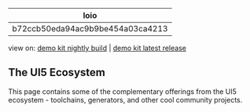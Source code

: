 <!-- loiob72ccb50eda94ac9b9be454a03ca4213 -->

| loio |
| -----|
| b72ccb50eda94ac9b9be454a03ca4213 |

<div id="loio">

view on: [demo kit nightly build](https://sdk.openui5.org/nightly/#/topic/b72ccb50eda94ac9b9be454a03ca4213) | [demo kit latest release](https://sdk.openui5.org/topic/b72ccb50eda94ac9b9be454a03ca4213)</div>

## The UI5 Ecosystem

This page contains some of the complementary offerings from the UI5 ecosystem - toolchains, generators, and other cool community projects.

